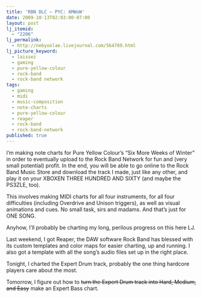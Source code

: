 ```yaml
---
title: 'RBN DLC – PYC: 6MWoW'
date: 2009-10-13T02:03:00-07:00
layout: post
lj_itemid:
  - "2206"
lj_permalink:
  - http://nebyoolae.livejournal.com/564789.html
lj_picture_keyword:
  - laissez
  - gaming
  - pure-yellow-colour
  - rock-band
  - rock-band network
tags:
  - gaming
  - midi
  - music-composition
  - note-charts
  - pure-yellow-colour
  - reaper
  - rock-band
  - rock-band-network
published: true
---
```

I&#8217;m making note charts for Pure Yellow Colour&#8217;s &#8220;Six More Weeks of Winter&#8221; in order to eventually upload to the Rock Band Network for fun and (very small potential) profit. In the end, you will be able to go online to the Rock Band Music Store and download the track I made, just like any other, and play it on your XBOXEN THREE HUNDRED AND SIXTY (and maybe the PS3ZLE, too).

<!--more-->

This involves making MIDI charts for all four instruments, for all four difficulties (including Overdrive and Unison triggers), as well as visual animations and cues. No small task, sirs and madams. And that&#8217;s just for ONE SONG.

Anyhow, I&#8217;ll probably be charting my long, perilous progress on this here LJ.

Last weekend, I got Reaper, the DAW software Rock Band has blessed with its custom templates and color maps for easier charting, up and running. I also got a template with all the song&#8217;s audio files set up in the right place.

Tonight, I charted the Expert Drum track, probably the one thing hardcore players care about the most.

Tomorrow, I figure out how to <s>turn the Expert Drum track into Hard, Medium, and Easy</s> make an Expert Bass chart.
